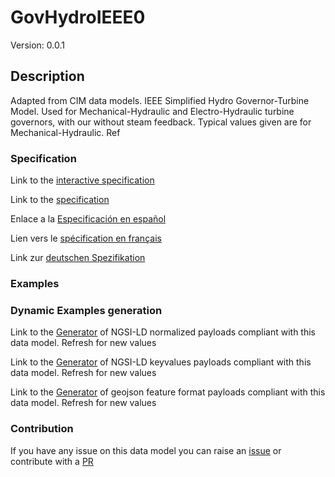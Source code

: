 # GovHydroIEEE0
Version: 0.0.1

## Description 

Adapted from CIM data models. IEEE Simplified Hydro Governor-Turbine Model.  Used for Mechanical-Hydraulic and Electro-Hydraulic turbine governors, with our without steam feedback. Typical values given are for Mechanical-Hydraulic.  Ref
### Specification

Link to the [interactive specification](https://swagger.lab.fiware.org/?url=https://smart-data-models.github.io/dataModel.EnergyCIM/GovHydroIEEE0/swagger.yaml)

Link to the [specification](https://github.com/smart-data-models/dataModel.EnergyCIM/blob/master/GovHydroIEEE0/doc/spec.md)

Enlace a la [Especificación en español](https://github.com/smart-data-models/dataModel.EnergyCIM/blob/master/GovHydroIEEE0/doc/spec_ES.md)

Lien vers le [spécification en français](https://github.com/smart-data-models/dataModel.EnergyCIM/blob/master/GovHydroIEEE0/doc/spec_FR.md)

Link zur [deutschen Spezifikation](https://github.com/smart-data-models/dataModel.EnergyCIM/blob/master/GovHydroIEEE0/doc/spec_DE.md)
### Examples
### Dynamic Examples generation

Link to the [Generator](https://smartdatamodels.org/extra/ngsi-ld_generator.php?schemaUrl=https://raw.githubusercontent.com/smart-data-models/dataModel.EnergyCIM/master/GovHydroIEEE0/schema.json&email=info@smartdatamodels.org) of NGSI-LD normalized payloads compliant with this data model. Refresh for new values

Link to the [Generator](https://smartdatamodels.org/extra/ngsi-ld_generator_keyvalues.php?schemaUrl=https://raw.githubusercontent.com/smart-data-models/dataModel.EnergyCIM/master/GovHydroIEEE0/schema.json&email=info@smartdatamodels.org) of NGSI-LD keyvalues payloads compliant with this data model. Refresh for new values

Link to the [Generator](https://smartdatamodels.org/extra/geojson_features_generator.php?schemaUrl=https://raw.githubusercontent.com/smart-data-models/dataModel.EnergyCIM/master/GovHydroIEEE0/schema.json&email=info@smartdatamodels.org) of geojson feature format payloads compliant with this data model. Refresh for new values
### Contribution

 If you have any issue on this data model you can raise an [issue](https://github.com/smart-data-models/dataModel.EnergyCIM/issues)  or contribute with a [PR](https://github.com/smart-data-models/dataModel.EnergyCIM/pulls)